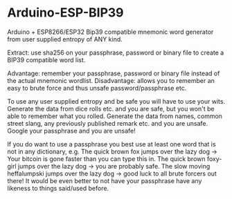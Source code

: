 # Arduino-ESP-BIP39

Arduino + ESP8266/ESP32 Bip39 compatible mnemonic word generator from user supplied entropy of ANY kind.

Extract: use sha256 on your passphrase, password or binary file to create a BIP39 compatible word list.

Advantage: remember your passphrase, password or binary file instead of the actual mnemonic wordlist.
Disadvantage: allows you to remember an easy to brute force and thus unsafe password/passphrase etc.

To use any user supplied entropy and be safe you will have to use your wits. Generate the data from dice rolls etc. and you are safe,
but you won't be able to remember what you rolled.
Generate the data from names, common street slang, any previously published remark etc. and you are unsafe.
Google your passphrase and you are unsafe!

If you do want to use a passphrase you best use at least one word that is not in any dictionary, e.g.
The quick brown fox jumps over the lazy dog -> Your bitcoin is gone faster than you can type this in.
The quick brown foxy-girl jumps over the lazy dog -> you are probably safe.
The slow moving heffalumpski jumps over the lazy dog -> good luck to all brute forcers out there!
It would be even better to not have your passphrase have any likeness to things said/used before. 
